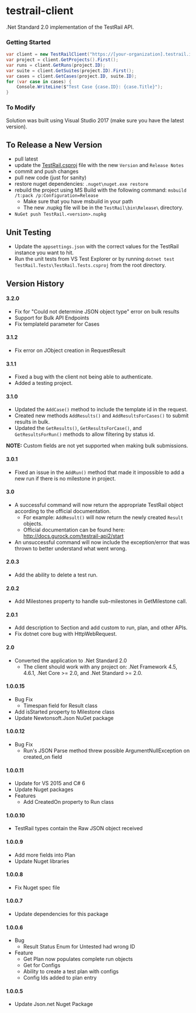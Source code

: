 testrail-client
===============

.Net Standard 2.0 implementation of the TestRail API.

### Getting Started

```C#
var client = new TestRailClient("https://[your-organization].testrail.io", username, password);
var project = client.GetProjects().First();
var runs = client.GetRuns(project.ID);
var suite = client.GetSuites(project.ID).First();
var cases = client.GetCases(project.ID, suite.ID);
for (var case in cases) {
    Console.WriteLine($"Test Case {case.ID}: {case.Title}");
}
```

### To Modify

Solution was built using Visual Studio 2017 (make sure you have the latest version).

## To Release a New Version
- pull latest
- update the [TestRail.csproj](TestRail/TestRail.csproj) file with the new `Version` and `Release Notes`
- commit and push changes
- pull new code (just for sanity)
- restore nuget dependencies: `.nuget\nuget.exe restore`
- rebuild the project using MS Build with the following command: `msbuild /t:pack /p:Configuration=Release`
  - Make sure that you have msbuild in your path
  - The new .nupkg file will be in the `TestRail\bin\Release\` directory.
- `NuGet push TestRail.<version>.nupkg`

## Unit Testing
- Update the `appsettings.json` with the correct values for the TestRail instance you want to hit.
- Run the unit tests from VS Test Explorer or by running `dotnet test TestRail.Tests\TestRail.Tests.csproj` from the root directory.

## Version History
#### 3.2.0
- Fix for "Could not determine JSON object type" error on bulk results
- Support for Bulk API Endpoints
- Fix templateId parameter for Cases
#### 3.1.2
- Fix error on JObject creation in RequestResult
#### 3.1.1
- Fixed a bug with the client not being able to authenticate.
- Added a testing project.
#### 3.1.0
- Updated the `AddCase()` method to include the template id in the request.
- Created new methods `AddResults()` and `AddResultsForCases()` to submit results in bulk.
- Updated the `GetResults()`, `GetResultsForCase()`, and `GetResultsForRun()` methods to allow filtering by status id.

**NOTE:** Custom fields are not yet supported when making bulk submissions.
#### 3.0.1
- Fixed an issue in the `AddRun()` method that made it impossible to add a new run if there is no milestone in project.
#### 3.0
- A successful command will now return the appropriate TestRail object according to the official documentation.
  - For example: `AddResult()` will now return the newly created `Result` objects.
  - Official documentation can be found here: http://docs.gurock.com/testrail-api2/start
- An unsuccessful command will now include the exception/error that was thrown to better understand what went wrong.
#### 2.0.3
- Add the ability to delete a test run.
#### 2.0.2
- Add Milestones property to handle sub-milestones in GetMilestone call.
#### 2.0.1
- Add description to Section and add custom to run, plan, and other APIs.
- Fix dotnet core bug with HttpWebRequest.
#### 2.0
- Converted the application to .Net Standard 2.0
  - The client should work with any project on: .Net Framework 4.5, 4.6.1, .Net Core &gt;= 2.0, and .Net Standard &gt;= 2.0.
#### 1.0.0.15
- Bug Fix
  - Timespan field for Result class
- Add isStarted property to Milestone class
- Update Newtonsoft.Json NuGet package
#### 1.0.0.12
- Bug Fix
  - Run's JSON Parse method threw possible ArgumentNullException on created_on field
#### 1.0.0.11
- Update for VS 2015 and C# 6
- Update Nuget packages
- Features
  - Add CreatedOn property to Run class
#### 1.0.0.10
- TestRail types contain the Raw JSON object received
#### 1.0.0.9
- Add more fields into Plan
- Update Nuget libraries
#### 1.0.0.8
- Fix Nuget spec file
#### 1.0.0.7
- Update dependencies for this package
#### 1.0.0.6
- Bug
  - Result Status Enum for Untested had wrong ID
- Feature
  - Get Plan now populates complete run objects
  - Get for Configs
  - Ability to create a test plan with configs
  - Config Ids added to plan entry
#### 1.0.0.5
- Update Json.net Nuget Package
